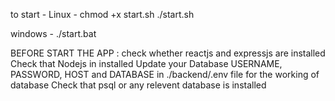 to start -
Linux - chmod +x start.sh 
        ./start.sh

windows - ./start.bat

BEFORE START THE APP :
    check whether reactjs and expressjs are installed
    Check that Nodejs in installed
    Update your Database USERNAME, PASSWORD, HOST and DATABASE in ./backend/.env file for the working of database
    Check that psql or any relevent database is installed